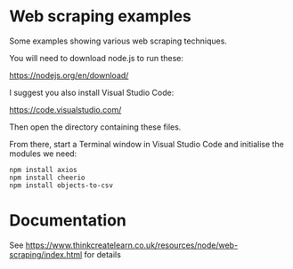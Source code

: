 # Web scraping examples

Some examples showing various web scraping techniques.

You will need to download node.js to run these:

https://nodejs.org/en/download/

I suggest you also install Visual Studio Code:

https://code.visualstudio.com/

Then open the directory containing these files.

From there, start a Terminal window in Visual Studio Code and initialise the modules we need:

    npm install axios
    npm install cheerio    
    npm install objects-to-csv

# Documentation

See https://www.thinkcreatelearn.co.uk/resources/node/web-scraping/index.html for details
